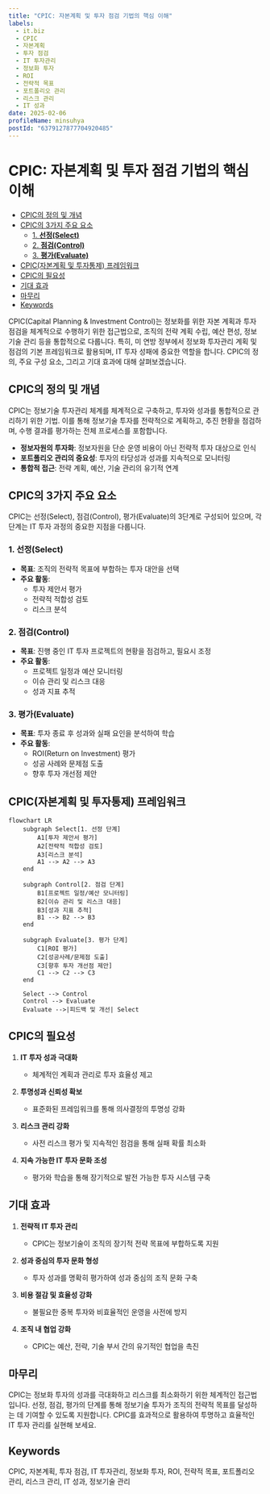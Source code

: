 ```yaml
---
title: "CPIC: 자본계획 및 투자 점검 기법의 핵심 이해"
labels:
  - it.biz
  - CPIC
  - 자본계획
  - 투자 점검
  - IT 투자관리
  - 정보화 투자
  - ROI
  - 전략적 목표
  - 포트폴리오 관리
  - 리스크 관리
  - IT 성과
date: 2025-02-06
profileName: minsuhya
postId: "6379127877704920485"
---
```


# CPIC: 자본계획 및 투자 점검 기법의 핵심 이해

<!-- mtoc-start -->

- [CPIC의 정의 및 개념](#cpic의-정의-및-개념)
- [CPIC의 3가지 주요 요소](#cpic의-3가지-주요-요소)
  - [1. **선정(Select)**](#1-선정select)
  - [2. **점검(Control)**](#2-점검control)
  - [3. **평가(Evaluate)**](#3-평가evaluate)
- [CPIC(자본계획 및 투자통제) 프레임워크](#cpic자본계획-및-투자통제-프레임워크)
- [CPIC의 필요성](#cpic의-필요성)
- [기대 효과](#기대-효과)
- [마무리](#마무리)
- [Keywords](#keywords)

<!-- mtoc-end -->

CPIC(Capital Planning & Investment Control)는 정보화를 위한 자본 계획과 투자 점검을 체계적으로 수행하기 위한 접근법으로, 조직의 전략 계획 수립, 예산 편성, 정보기술 관리 등을 통합적으로 다룹니다. 특히, 미 연방 정부에서 정보화 투자관리 계획 및 점검의 기본 프레임워크로 활용되며, IT 투자 성패에 중요한 역할을 합니다. CPIC의 정의, 주요 구성 요소, 그리고 기대 효과에 대해 살펴보겠습니다.

## CPIC의 정의 및 개념

CPIC는 정보기술 투자관리 체계를 체계적으로 구축하고, 투자와 성과를 통합적으로 관리하기 위한 기법. 이를 통해 정보기술 투자를 전략적으로 계획하고, 추진 현황을 점검하며, 수행 결과를 평가하는 전체 프로세스를 포함합니다.

- **정보자원의 투자화**: 정보자원을 단순 운영 비용이 아닌 전략적 투자 대상으로 인식
- **포트폴리오 관리의 중요성**: 투자의 타당성과 성과를 지속적으로 모니터링
- **통합적 접근**: 전략 계획, 예산, 기술 관리의 유기적 연계

## CPIC의 3가지 주요 요소

CPIC는 선정(Select), 점검(Control), 평가(Evaluate)의 3단계로 구성되어 있으며, 각 단계는 IT 투자 과정의 중요한 지점을 다룹니다.

### 1. **선정(Select)**

- **목표**: 조직의 전략적 목표에 부합하는 투자 대안을 선택
- **주요 활동**:
  - 투자 제안서 평가
  - 전략적 적합성 검토
  - 리스크 분석

### 2. **점검(Control)**

- **목표**: 진행 중인 IT 투자 프로젝트의 현황을 점검하고, 필요시 조정
- **주요 활동**:
  - 프로젝트 일정과 예산 모니터링
  - 이슈 관리 및 리스크 대응
  - 성과 지표 추적

### 3. **평가(Evaluate)**

- **목표**: 투자 종료 후 성과와 실패 요인을 분석하여 학습
- **주요 활동**:
  - ROI(Return on Investment) 평가
  - 성공 사례와 문제점 도출
  - 향후 투자 개선점 제안

## CPIC(자본계획 및 투자통제) 프레임워크

```mermaid
flowchart LR
    subgraph Select[1. 선정 단계]
        A1[투자 제안서 평가]
        A2[전략적 적합성 검토]
        A3[리스크 분석]
        A1 --> A2 --> A3
    end

    subgraph Control[2. 점검 단계]
        B1[프로젝트 일정/예산 모니터링]
        B2[이슈 관리 및 리스크 대응]
        B3[성과 지표 추적]
        B1 --> B2 --> B3
    end

    subgraph Evaluate[3. 평가 단계]
        C1[ROI 평가]
        C2[성공사례/문제점 도출]
        C3[향후 투자 개선점 제안]
        C1 --> C2 --> C3
    end

    Select --> Control
    Control --> Evaluate
    Evaluate -->|피드백 및 개선| Select
```

## CPIC의 필요성

1. **IT 투자 성과 극대화**

   - 체계적인 계획과 관리로 투자 효율성 제고

2. **투명성과 신뢰성 확보**

   - 표준화된 프레임워크를 통해 의사결정의 투명성 강화

3. **리스크 관리 강화**

   - 사전 리스크 평가 및 지속적인 점검을 통해 실패 확률 최소화

4. **지속 가능한 IT 투자 문화 조성**
   - 평가와 학습을 통해 장기적으로 발전 가능한 투자 시스템 구축

## 기대 효과

1. **전략적 IT 투자 관리**

   - CPIC는 정보기술이 조직의 장기적 전략 목표에 부합하도록 지원

2. **성과 중심의 투자 문화 형성**

   - 투자 성과를 명확히 평가하여 성과 중심의 조직 문화 구축

3. **비용 절감 및 효율성 강화**

   - 불필요한 중복 투자와 비효율적인 운영을 사전에 방지

4. **조직 내 협업 강화**
   - CPIC는 예산, 전략, 기술 부서 간의 유기적인 협업을 촉진

## 마무리

CPIC는 정보화 투자의 성과를 극대화하고 리스크를 최소화하기 위한 체계적인 접근법입니다. 선정, 점검, 평가의 단계를 통해 정보기술 투자가 조직의 전략적 목표를 달성하는 데 기여할 수 있도록 지원합니다. CPIC를 효과적으로 활용하여 투명하고 효율적인 IT 투자 관리를 실현해 보세요.

## Keywords

CPIC, 자본계획, 투자 점검, IT 투자관리, 정보화 투자, ROI, 전략적 목표, 포트폴리오 관리, 리스크 관리, IT 성과, 정보기술 관리